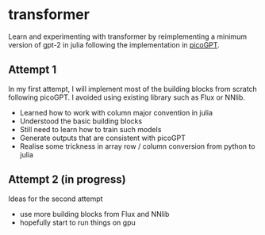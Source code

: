 # transformer
Learn and experimenting with transformer by reimplementing
a minimum version of gpt-2 in julia following the implementation
in [picoGPT](https://github.com/jaymody/picoGPT/).

## Attempt 1
In my first attempt, I will implement most of the
building blocks from scratch following picoGPT. I avoided using
existing library such as Flux or NNlib. 
- Learned how to work with column major convention in julia
- Understood the basic building blocks
- Still need to learn how to train such models
- Generate outputs that are consistent with picoGPT
- Realise some trickness in array row / column conversion from python to julia

## Attempt 2 (in progress)
Ideas for the second attempt
- use more building blocks from Flux and NNlib
- hopefully start to run things on gpu
